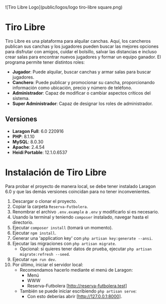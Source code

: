 ![Tiro Libre Logo](public/logos/logo tiro-libre square.png)
# Tiro Libre

Tiro Libre es una plataforma para alquilar canchas. Aquí, los cancheros publican sus canchas y los jugadores pueden buscar las mejores opciones para disfrutar con amigos, cuidar el bolsillo, salvar las distancias e incluso crear salas para encontrar nuevos jugadores y formar un equipo ganador. El programa permite tener distintos roles:

- **Jugador**: Puede alquilar, buscar canchas y armar salas para buscar jugadores.
- **Canchero**: Puede publicar y promocionar su cancha, proporcionando información como ubicación, precio y número de teléfono.
- **Administrador**: Capaz de modificar o cambiar aspectos críticos del sistema.
- **Super Administrador**: Capaz de designar los roles de administrador.

## Versiones

- **Laragon Full**: 6.0 220916
- **PHP**: 8.1.10
- **MySQL**: 8.0.30
- **Apache**: 2.4.54
- **Heidi Portable**: 12.1.0.6537

# Instalación de Tiro Libre

Para probar el proyecto de manera local, se debe tener instalado Laragon 6.0 y que las demás versiones coincidan para no tener inconvenientes.

1. Descargar o clonar el proyecto.
2. Copiar la carpeta `Reserva-Futbolera`.
3. Renombrar el archivo `.env.example` a `.env` y modificarlo si es necesario.
4. Usando la terminal y teniendo `composer` instalado, navegar hasta el directorio.
5. Ejecutar `composer install` (tomará un momento).
6. Ejecutar `npm install`.
7. Generar una 'application key' con `php artisan key:generate --ansi`.
8. Ejecutar las migraciones con `php artisan migrate`.
    - Opcional: si quieres tener datos de prueba, ejecutar `php artisan migrate:refresh --seed`.
9. Ejecutar `npm run dev`.
10. Por último, iniciar el servidor local:
    - Recomendamos hacerlo mediante el menú de Laragon:
        - Menú
        - WWW
        - Reserva-Futbolera [http://reserva-futbolera.test]
    - También se puede iniciar escribiendo `php artisan serve`:
        - Con esto deberías abrir [http://127.0.0.1:8000].
